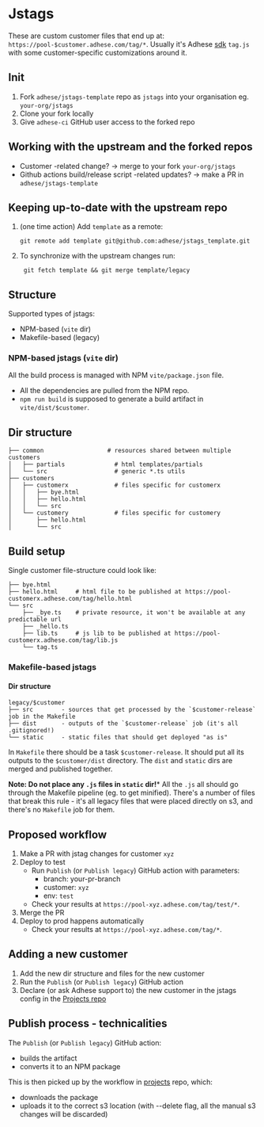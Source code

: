 # Jstags

These are custom customer files that end up at: `https://pool-$customer.adhese.com/tag/*`.
Usually it's Adhese [sdk](https://github.com/adhese/sdk_typescript) `tag.js` with some customer-specific customizations around it.

## Init
1. Fork `adhese/jstags-template` repo as `jstags` into your organisation eg. `your-org/jstags`
2. Clone your fork locally
3. Give `adhese-ci` GitHub user access to the forked repo
 
## Working with the upstream and the forked repos
- Customer -related change? -> merge to your fork `your-org/jstags`
- Github actions build/release script -related updates? -> make a PR in `adhese/jstags-template`

## Keeping up-to-date with the upstream repo
1. (one time action) Add `template` as a remote:
   ```
   git remote add template git@github.com:adhese/jstags_template.git
   ```
2. To synchronize with the upstream changes run:
   ```
    git fetch template && git merge template/legacy
    ```

## Structure
Supported types of jstags:
* NPM-based (`vite` dir)
* Makefile-based (legacy)

### NPM-based jstags (`vite` dir)
All the build process is managed with NPM `vite/package.json` file.
* All the dependencies are pulled from the NPM repo.
* `npm run build` is supposed to generate a build artifact in `vite/dist/$customer`.

## Dir structure
```
├── common                  # resources shared between multiple customers 
│   ├── partials              # html templates/partials
│   └── src                   # generic *.ts utils
├── customers               
│   ├── customerx             # files specific for customerx
│   │   ├── bye.html
│   │   ├── hello.html
│   │   └── src
│   └── customery             # files specific for customery
│       ├── hello.html
│       └── src
```
## Build setup
Single customer file-structure could look like:
```
├── bye.html      
├── hello.html     # html file to be published at https://pool-customerx.adhese.com/tag/hello.html
└── src
    ├── _bye.ts    # private resource, it won't be available at any predictable url
    ├── _hello.ts  
    ├── lib.ts     # js lib to be published at https://pool-customerx.adhese.com/tag/lib.js    
    └── tag.ts
```

### Makefile-based jstags

#### Dir structure
```
legacy/$customer
├── src        - sources that get processed by the `$customer-release` job in the Makefile
├── dist       - outputs of the `$customer-release` job (it's all .gitignored!)
└── static     - static files that should get deployed "as is"
```

In `Makefile` there should be a task `$customer-release`. It should put all its outputs to the `$customer/dist` directory.
The `dist` and `static` dirs are merged and published together.

**Note: Do not place any `.js` files in `static` dir!*** All the `.js` all should go through the Makefile pipeline (eg. to get minified).
There's a number of files that break this rule - it's all legacy files that were placed directly on s3, and there's no `Makefile` job for them.

## Proposed workflow
1. Make a PR with jstag changes for customer `xyz`
2. Deploy to test
   * Run `Publish` (or `Publish legacy`) GitHub action with parameters:
      * branch: your-pr-branch
      * customer: `xyz`
      * env: `test`
   * Check your results at `https://pool-xyz.adhese.com/tag/test/*`.
3. Merge the PR
4. Deploy to prod happens automatically
   * Check your results at `https://pool-xyz.adhese.com/tag/*`.

## Adding a new customer
1. Add the new dir structure and files for the new customer
2. Run the `Publish` (or `Publish legacy`) GitHub action
3. Declare (or ask Adhese support to) the new customer in the jstags config in the [Projects repo](https://github.com/adhese/projects/blob//jstags/config.json)

## Publish process - technicalities
The `Publish` (or `Publish legacy`) GitHub action:
* builds the artifact
* converts it to an NPM package

This is then picked up by the workflow in [projects](https://github.com/adhese/projects) repo, which:
* downloads the package
* uploads it to the correct s3 location (with --delete flag, all the manual s3 changes will be discarded)
